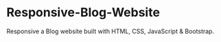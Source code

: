 # Responsive-Blog-Website
Responsive a Blog website built with HTML, CSS, JavaScript &amp; Bootstrap.
